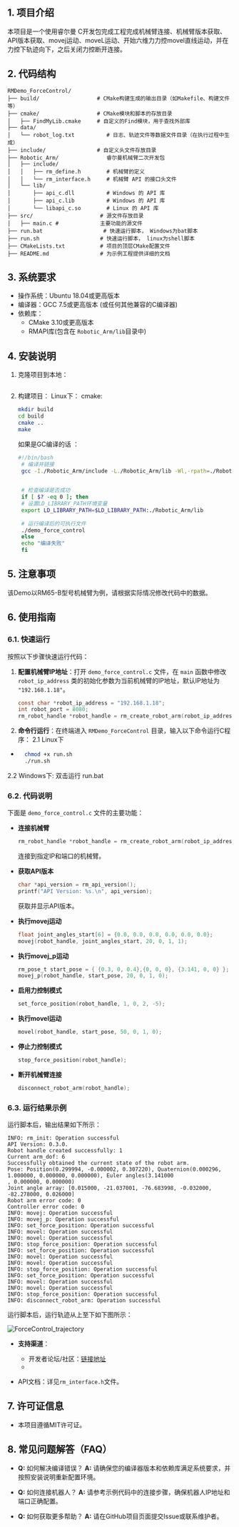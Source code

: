 ## **1. 项目介绍**
本项目是一个使用睿尔曼 C开发包完成工程完成机械臂连接、机械臂版本获取、API版本获取、movej运动、moveL运动、开始六维力力控movel直线运动，并在力控下轨迹向下，之后关闭力控断开连接。

## **2. 代码结构**
```
RMDemo_ForceControl/
├── build/                  # CMake构建生成的输出目录（如Makefile、构建文件等）
├── cmake/                  # CMake模块和脚本的存放目录
│   ├── FindMyLib.cmake     # 自定义的Find模块，用于查找外部库
├── data/
│   └── robot_log.txt          # 日志、轨迹文件等数据文件目录（在执行过程中生成）
├── include/                # 自定义头文件存放目录
├── Robotic_Arm/               睿尔曼机械臂二次开发包
│   ├── include/
│   │   ├── rm_define.h        # 机械臂的定义
│   │   └── rm_interface.h     # 机械臂 API 的接口头文件
│   └── lib/
│       ├── api_c.dll          # Windows 的 API 库
│       ├── api_c.lib          # Windows 的 API 库
│       └── libapi_c.so        # Linux 的 API 库
├── src/                     # 源文件存放目录
│   ├── main.c #             主要功能的源文件
├── run.bat                   # 快速运行脚本， Windows为bat脚本
├── run.sh                   # 快速运行脚本， linux为shell脚本
├── CMakeLists.txt           # 项目的顶层CMake配置文件
├── README.md                # 为示例工程提供详细的文档

```
## **3. 系统要求**

- 操作系统：Ubuntu 18.04或更高版本
- 编译器：GCC 7.5或更高版本 (或任何其他兼容的C编译器)
- 依赖库：
  - CMake 3.10或更高版本
  - RMAPI库(包含在 `Robotic_Arm/lib`目录中)

    
## **4. 安装说明**

1. 克隆项目到本地：

   ```bash

   ```

2. 构建项目：
   Linux下：
   cmake:
   ```bash
   mkdir build
   cd build
   cmake ..
   make
   
   ```
   
   如果是GC编译的话 ：
   ```bash
   #!/bin/bash
    # 编译并链接
    gcc -I./Robotic_Arm/include -L./Robotic_Arm/lib -Wl,-rpath=./Robotic_Arm/lib -o demo_force_control src/demo_force_control.c src/utils.c src/main.c -lapi_c

    
    # 检查编译是否成功
    if [ $? -eq 0 ]; then
    # 设置LD_LIBRARY_PATH环境变量
    export LD_LIBRARY_PATH=$LD_LIBRARY_PATH:./Robotic_Arm/lib
    
    # 运行编译后的可执行文件
    ./demo_force_control
    else
    echo "编译失败"
    fi
   ```


## **5. 注意事项**

该Demo以RM65-B型号机械臂为例，请根据实际情况修改代码中的数据。

## **6. 使用指南**

### **6.1. 快速运行**

按照以下步骤快速运行代码：

1. **配置机械臂IP地址**：打开 `demo_force_control.c` 文件，在 `main` 函数中修改 `robot_ip_address` 类的初始化参数为当前机械臂的IP地址，默认IP地址为 `"192.168.1.18"`。

    ```C
    const char *robot_ip_address = "192.168.1.18";
    int robot_port = 8080;
    rm_robot_handle *robot_handle = rm_create_robot_arm(robot_ip_address, robot_port);
    ```

2. **命令行运行**：在终端进入 `RMDemo_ForceControl` 目录，输入以下命令运行C程序：
   2.1 Linux下
* ```bash
    chmod +x run.sh
    ./run.sh
    ```

2.2  Windows下: 双击运行 run.bat


### **6.2. 代码说明**

下面是 `demo_force_control.c` 文件的主要功能：


- **连接机械臂**
    ```C
    rm_robot_handle *robot_handle = rm_create_robot_arm(robot_ip_address, robot_port);
    ```
  连接到指定IP和端口的机械臂。

- **获取API版本**

    ```C
    char *api_version = rm_api_version();
    printf("API Version: %s.\n", api_version);
    ```
  获取并显示API版本。

- **执行movej运动**

    ```C
    float joint_angles_start[6] = {0.0, 0.0, 0.0, 0.0, 0.0, 0.0};
    movej(robot_handle, joint_angles_start, 20, 0, 1, 1);
    ```

- **执行movej_p运动**

    ```C
    rm_pose_t start_pose = { {0.3, 0, 0.4},{0, 0, 0}, {3.141, 0, 0} };
    movej_p(robot_handle, start_pose, 20, 0, 1, 0);
    ```

- **启用力控制模式**

    ```C
    set_force_position(robot_handle, 1, 0, 2, -5);
    ```

- **执行movel运动**

    ```C
    movel(robot_handle, start_pose, 50, 0, 1, 0);
    ```

- **停止力控制模式**

    ```C
    stop_force_position(robot_handle);
    ```

- **断开机械臂连接**

    ```C
    disconnect_robot_arm(robot_handle);
    ```


### **6.3. 运行结果示例**

运行脚本后，输出结果如下所示：

```
INFO: rm_init: Operation successful
API Version: 0.3.0.
Robot handle created successfully: 1
Current arm_dof: 6
Successfully obtained the current state of the robot arm.
Pose: Position(0.299994, -0.000002, 0.307220), Quaternion(0.000296, 1.000000, 0.000000, 0.000000), Euler angles(3.141000
, 0.000000, 0.000000)
Joint angle array: [0.015000, -21.037001, -76.683998, -0.032000, -82.278000, 0.026000]
Robot arm error code: 0
Controller error code: 0
INFO: movej: Operation successful
INFO: movej_p: Operation successful
INFO: set_force_position: Operation successful
INFO: movel: Operation successful
INFO: movel: Operation successful
INFO: stop_force_position: Operation successful
INFO: set_force_position: Operation successful
INFO: movel: Operation successful
INFO: movel: Operation successful
INFO: stop_force_position: Operation successful
INFO: set_force_position: Operation successful
INFO: movel: Operation successful
INFO: movel: Operation successful
INFO: stop_force_position: Operation successful
INFO: disconnect_robot_arm: Operation successful
```
运行脚本后，运行轨迹从上至下如下图所示：

![ForceControl_trajectory](ForceControl_trajectory.png)



* **支持渠道**：

    + 开发者论坛/社区：[链接地址](https://bbs.realman-robotics.cn)
    + 

- API文档：详见`rm_interface.h`文件。


## **7. 许可证信息**

* 本项目遵循MIT许可证。

## **8. 常见问题解答（FAQ）**


- **Q:** 如何解决编译错误？
  **A:** 请确保您的编译器版本和依赖库满足系统要求，并按照安装说明重新配置环境。

- **Q:** 如何连接机器人？
  **A:** 请参考示例代码中的连接步骤，确保机器人IP地址和端口正确配置。

- **Q:** 如何获取更多帮助？
  **A:** 请在GitHub项目页面提交Issue或联系维护者。
